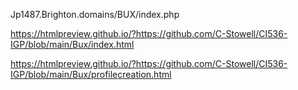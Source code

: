 Jp1487.Brighton.domains/BUX/index.php

https://htmlpreview.github.io/?https://github.com/C-Stowell/CI536-IGP/blob/main/Bux/index.html

https://htmlpreview.github.io/?https://github.com/C-Stowell/CI536-IGP/blob/main/Bux/profilecreation.html

